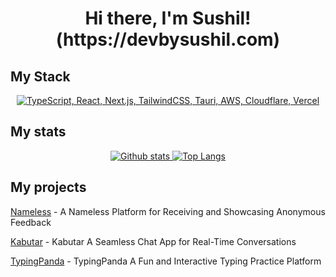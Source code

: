 <h1 align="center">Hi there, I'm Sushil! (https://devbysushil.com)</h1>

## My Stack
<p align="center">
  <a href="#">
    <img src="https://skillicons.dev/icons?i=ts,react,nextjs,nodejs,postgres,mongodb,tailwindcss,tauri,redux,redis,docker,aws,cloudflare,vercel" alt="TypeScript, React, Next.js, TailwindCSS, Tauri, AWS, Cloudflare, Vercel">
  </a>
</p>

## My stats
<p align="center">
  <a href="#">
    <img src="https://github-readme-stats.vercel.app/api?username=sachu0dev&theme=onedark&show_icons=true&hide_rank=true&custom_title=Stats&count_private=true&hide_border=true&hide=issues&line_height=24&bg_color=0d1117" alt="Github stats" />
    <img src="https://github-readme-stats.vercel.app/api/top-langs/?username=sachu0dev&layout=compact&theme=onedark&count_private=true&hide_border=true&bg_color=0d1117" alt="Top Langs">
  </a>
</p>

## My projects

[Nameless](https://nameless.devbysushil.com) - A Nameless Platform for Receiving and Showcasing Anonymous Feedback

[Kabutar](https://kabutar.devbysushil.com/login) - Kabutar A Seamless Chat App for Real-Time Conversations

[TypingPanda](https://typingpanda.netlify.app/) - TypingPanda A Fun and Interactive Typing Practice Platform

